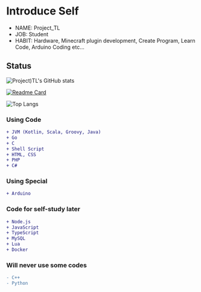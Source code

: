 # Introduce Self
* NAME: Project_TL
* JOB: Student
* HABIT: Hardware, Minecraft plugin development, Create Program, Learn Code, Arduino Coding etc...

## Status
![Project)TL's GitHub stats](https://github-readme-stats.vercel.app/api?username=ProjectTL12345&show_icons=true&theme=dark)

[![Readme Card](https://github-readme-stats.vercel.app/api/pin/?username=ProjectTL12345&repo=List&theme=dark)](https://github.com/ProjectTL12345/List)

![Top Langs](https://github-readme-stats.vercel.app/api/top-langs/?username=ProjectTL12345&langs_count=8&theme=dark)

### Using Code
```diff
+ JVM (Kotlin, Scala, Groovy, Java)
+ Go
+ C
+ Shell Script
+ HTML, CSS
+ PHP
+ C#
```
### Using Special
```diff
+ Arduino
```

### Code for self-study later
```diff
+ Node.js
+ JavaScript
+ TypeScript
+ MySQL
+ Lua
+ Docker
```

### Will never use some codes
```diff
- C++
- Python
```
